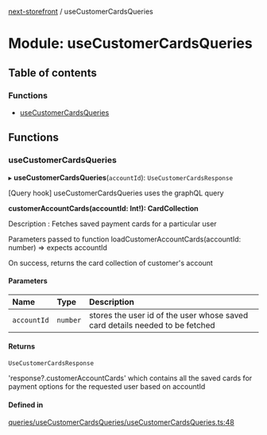 [next-storefront](../README.md) / useCustomerCardsQueries

# Module: useCustomerCardsQueries

## Table of contents

### Functions

- [useCustomerCardsQueries](useCustomerCardsQueries.md#usecustomercardsqueries)

## Functions

### useCustomerCardsQueries

▸ **useCustomerCardsQueries**(`accountId`): `UseCustomerCardsResponse`

[Query hook] useCustomerCardsQueries uses the graphQL query

<b>customerAccountCards(accountId: Int!): CardCollection</b>

Description : Fetches saved payment cards for a particular user

Parameters passed to function loadCustomerAccountCards(accountId: number) => expects accountId

On success, returns the card collection of customer's account

#### Parameters

| Name        | Type     | Description                                                                  |
| :---------- | :------- | :--------------------------------------------------------------------------- |
| `accountId` | `number` | stores the user id of the user whose saved card details needed to be fetched |

#### Returns

`UseCustomerCardsResponse`

'response?.customerAccountCards' which contains all the saved cards for payment options for the requested user based on accountId

#### Defined in

[queries/useCustomerCardsQueries/useCustomerCardsQueries.ts:48](https://github.com/KiboSoftware/nextjs-storefront/blob/561a164/hooks/queries/useCustomerCardsQueries/useCustomerCardsQueries.ts#L48)
